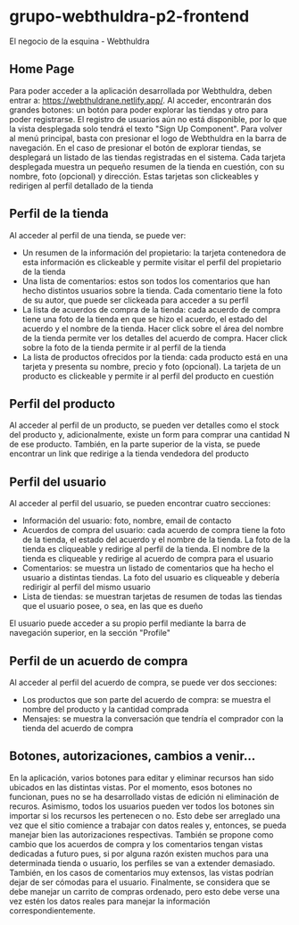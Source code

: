 # grupo-webthuldra-p2-frontend

El negocio de la esquina - Webthuldra

## Home Page
Para poder acceder a la aplicación desarrollada por Webthuldra, deben entrar a: https://webthuldrane.netlify.app/. Al acceder, encontrarán dos grandes botones: un botón para poder explorar las tiendas y otro para poder registrarse. El registro de usuarios aún no está disponible, por lo que la vista desplegada solo tendrá el texto "Sign Up Component". Para volver al menú principal, basta con presionar el logo de Webthuldra en la barra de navegación.
En el caso de presionar el botón de explorar tiendas, se desplegará un listado de las tiendas registradas en el sistema. Cada tarjeta desplegada muestra un pequeño resumen de la tienda en cuestión, con su nombre, foto (opcional) y dirección. Estas tarjetas son clickeables y redirigen al perfil detallado de la tienda

## Perfil de la tienda
Al acceder al perfil de una tienda, se puede ver:
  - Un resumen de la información del propietario: la tarjeta contenedora de esta información es clickeable y permite visitar el perfil del propietario de la tienda
  - Una lista de comentarios: estos son todos los comentarios que han hecho distintos usuarios sobre la tienda. Cada comentario tiene la foto de su autor, que puede ser clickeada para acceder a su perfil
  - La lista de acuerdos de compra de la tienda: cada acuerdo de compra tiene una foto de la tienda en que se hizo el acuerdo, el estado del acuerdo y el nombre de la tienda. Hacer click sobre el área del nombre de la tienda permite ver los detalles del acuerdo de compra. Hacer click sobre la foto de la tienda permite ir al perfil de la tienda
  - La lista de productos ofrecidos por la tienda: cada producto está en una tarjeta y presenta su nombre, precio y foto (opcional). La tarjeta de un producto es clickeable y permite ir al perfil del producto en cuestión

## Perfil del producto
Al acceder al perfil de un producto, se pueden ver detalles como el stock del producto y, adicionalmente, existe un form para comprar una cantidad N de ese producto. También, en la parte superior de la vista, se puede encontrar un link que redirige a la tienda vendedora del producto

## Perfil del usuario
Al acceder al perfil del usuario, se pueden encontrar cuatro secciones:
  - Información del usuario: foto, nombre, email de contacto
  - Acuerdos de compra del usuario: cada acuerdo de compra tiene la foto de la tienda, el estado del acuerdo y el nombre de la tienda. La foto de la tienda es cliqueable y redirige al perfil de la tienda. El nombre de la tienda es cliqueable y redirige al acuerdo de compra para el usuario
  - Comentarios: se muestra un listado de comentarios que ha hecho el usuario a distintas tiendas. La foto del usuario es cliqueable y debería redirigir al perfil del mismo usuario
  - Lista de tiendas: se muestran tarjetas de resumen de todas las tiendas que el usuario posee, o sea, en las que es dueño

El usuario puede acceder a su propio perfil mediante la barra de navegación superior, en la sección "Profile"

## Perfil de un acuerdo de compra
Al acceder al perfil del acuerdo de compra, se puede ver dos secciones:
  - Los productos que son parte del acuerdo de compra: se muestra el nombre del producto y la cantidad comprada
  - Mensajes: se muestra la conversación que tendría el comprador con la tienda del acuerdo de compra

## Botones, autorizaciones, cambios a venir...
En la aplicación, varios botones para editar y eliminar recursos han sido ubicados en las distintas vistas. Por el momento, esos botones no funcionan, pues no se ha desarrollado vistas de edición ni eliminación de recuros. Asimismo, todos los usuarios pueden ver todos los botones sin importar si los recursos les pertenecen o no. Esto debe ser arreglado una vez que el sitio comience a trabajar con datos reales y, entonces, se pueda manejar bien las autorizaciones respectivas.
También se propone como cambio que los acuerdos de compra y los comentarios tengan vistas dedicadas a futuro pues, si por alguna razón existen muchos para una determinada tienda o usuario, los perfiles se van a extender demasiado. También, en los casos de comentarios muy extensos, las vistas podrían dejar de ser cómodas para el usuario. Finalmente, se considera que se debe manejar un carrito de compras ordenado, pero esto debe verse una vez estén los datos reales para manejar la información correspondientemente.
